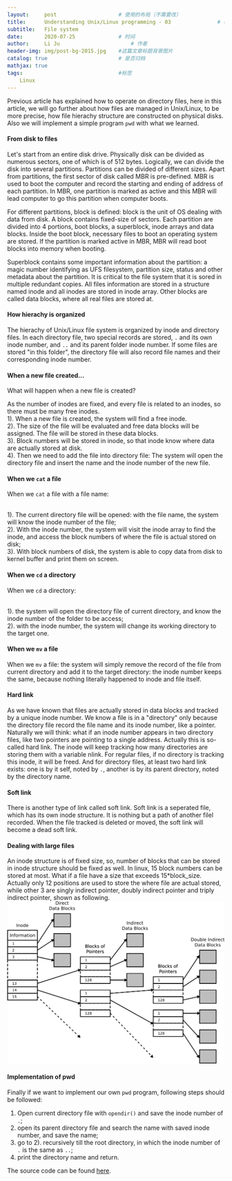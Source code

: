 ```yaml
---
layout:     post   				    # 使用的布局（不需要改）
title:      Understanding Unix/Linux programming - 03 				# 标题 
subtitle:   File system
date:       2020-07-25 				# 时间
author:     Li Ju 						# 作者
header-img: img/post-bg-2015.jpg 	#这篇文章标题背景图片
catalog: true 						# 是否归档
mathjax: true
tags:								#标签
    Linux
---
```

Previous article has explained how to operate on directory files, here in this article, we will go further about
how files are managed in Unix/Linux, to be more precise, how file hierachy structure are constructed on physical
disks. Also we will implement a simple program ``pwd`` with what we learned. 

#### From disk to files
Let's start from an entire disk drive. 
Physically disk can be divided as numerous sectors, one of which is of 512 bytes. 
Logically, we can divide the disk into several partitions. Partitions can 
be divided of different sizes. Apart from partitions, the first sector of disk called MBR is pre-defined.
MBR is used to boot the computer and record the starting and ending of address of each partition. In MBR, one
partition is marked as active and this MBR will lead computer to go this partition when computer boots. 

For different partitions, block is defined: block is the unit of OS dealing with data from disk. A block contains
fixed-size of sectors. Each partition are divided into 4 portions, boot blocks, a superblock, inode arrays and 
data blocks. Inside the boot block, necessary files to boot an operating system are stored. If the partition 
is marked active in MBR, MBR will read boot blocks into memory when booting. 

Superblock contains some important information about the partition: a magic number identifying as UFS filesystem,
partition size, status and other metadata about the partition. It is critical to the file system that it is 
sored in multiple redundant copies. All files information are stored in a structure named inode and all inodes
are stored in inode array. Other blocks are called data blocks, where all real files are stored at. 

#### How hierachy is organized
The hierachy of Unix/Linux file system is organized by inode and directory files. In each directory file, two
special records are stored, ``.`` and its own inode number, and ``..`` and its parent folder inode number. If
some files are stored "in this folder", the directory file will also record file names and their corresponding
inode number. 

#### When a new file created...
What will happen when a new file is created? 

As the number of inodes are fixed, and every file is related to an inodes, so there must be many free inodes. 
<br>1). When a new file is created, the system will find a free inode. 
<br>2). The size of the file will be evaluated and free data blocks will be assigned. The file will be stored
in these data blocks. 
<br>3). Block numbers will be stored in inode, so that inode know where data are actually stored at disk. 
<br>4). Then we need to add the file into directory file: The system will open the directory file and insert
the name and the inode number of the new file.

#### When we ``cat`` a file
When we ``cat`` a file with a file name: 

<br>1). The current directory file will be opened: with the file name, the system will know the inode number
of the file; 
<br>2). With the inode number, the system will visit the inode array to find the inode, and access the block
numbers of where the file is actual stored on disk; 
<br>3). With block numbers of disk, the system is able to copy data from disk to kernel buffer and print 
them on screen.

#### When we ``cd`` a directory
When we ``cd`` a directory: 

<br>1). the system will open the directory file of current directory, and know the inode number of the folder
to be access; 
<br>2). with the inode number, the system will change its working directory to the target one. 

#### When we ``mv`` a file
When we ``mv`` a file: the system will simply remove the record of the file from current directory and 
add it to the target directory: the inode number keeps the same, because nothing literally happened to inode
and file itself. 

#### Hard link
As we have known that files are actually stored in data blocks and tracked by a unique inode number. We know a
file is in a "directory" only because the directory file record the file name and its inode number, like a 
pointer. Naturally we will think: what if an inode number appears in two directory files, like
two pointers are pointing to a single address. Actually this is so-called hard link. The inode will keep tracking
how many directories are storing them with a variable nlink. For regular files, if no directory is tracking this
inode, it will be freed. And for directory files, at least two hard link exists: one is by it self, noted by 
``.``, another is by its parent directory, noted by the directory name. 

#### Soft link
There is another type of link called soft link. Soft link is a seperated file, which has its own inode structure.
It is nothing but a path of another filel recorded. When the file tracked is deleted or moved, the soft link
will become a dead soft link. 

#### Dealing with large files
An inode structure is of fixed size, so, number of blocks that can be stored in inode structure should be fixed
as well. In linux, 15 block numbers can be stored at most. What if a file have a size that exceeds 15*block_size.
Actually only 12 positions are used to store the where file are actual stored, while other 3 are singly indirect
pointer, doubly indirect pointer and triply indirect pointer, shown as following. 
![avatar](/img/20-07-25/pointer.png)


#### Implementation of pwd
Finally if we want to implement our own ``pwd`` program, following steps should be followed: 
1. Open current directory file with ``opendir()`` and save the inode number of ``.``; 
2. open its parent directory file and search the name with saved inode number, and save the name; 
3. go to 2). recursively till the root directory, in which the inode number of ``.`` is the same as ``..``; 
4. print the directory name and return. 

The source code can be found
[here](https://github.com/Li-Ju666/Understanding-UNIX-LINUX-Programming/tree/master/chap4). 
